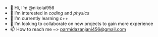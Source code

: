 - 👋 Hi, I’m @nikolai956
- 👀 I’m interested in *coding* and *physics*
- 🌱 I’m currently learning c++
- 💞️ I’m looking to collaborate on new projects to gain more experience
- 📫 How to reach me ~> parmidazanjani456@gmail.com
